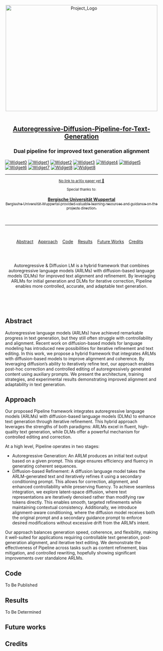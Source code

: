 <div align="center">
	<img width="500" height="350" src="media/logo.png" alt="Project_Logo">
	<br>
	<br>
	<div>
		<h2>
			<a href="https://link">Autoregressive-Diffusion-Pipeline-for-Text-Generation</a>
			<br><br>
			<sup>Dual pipeline for improved text generation alignment</sup>
		</h2>
	</div>
</div>  

[![Widget0](https://img.shields.io/badge/contributers-Just_me-blue)](link)
[![Widget1](https://img.shields.io/badge/lead_developer-Me-blue)](link)
[![Widget2](https://img.shields.io/badge/mentor-Myself-blue)](link)
[![Widget3](https://img.shields.io/badge/version-0.1-blue)](link)
[![Widget4](https://img.shields.io/badge/project_status-Active-blue)](link)
[![Widget5](https://img.shields.io/badge/last_update-March_2025-blue)](link)
[![Widget6](https://img.shields.io/badge/languages_used-Python-green)](link)
[![Widget7](https://img.shields.io/badge/lines_of_code-0-green)](link)
[![Widget8](https://img.shields.io/badge/build_size-0_kb-green)](link)
[![Widget8](https://img.shields.io/badge/GitHub_Stars-⭐_1-gray)](link)

<div align="center">	
	<hr>
	<p>
		<p>
			<sup>
				<a href="https://link">No link to arXiv paper yet 📖</a>
			</sup>
		</p>
		<sup>Special thanks to:</sup>
		<br>
		<br>
		<a href="https://www.uni-wuppertal.de/de/">
			<b>Bergische Universität Wuppertal</b>
			<div>
				<sub>Bergische Universität Wuppertal provided valuable learning resources and guidance on the projects direction.</sub>
			</div>
		</a>
    
	
</div>
<br>
<br>
<hr>
<br>
<p align="center">
	<a href="#abstract">Abstract</a>&nbsp;&nbsp;&nbsp;
	<a href="#approach">Approach</a>&nbsp;&nbsp;&nbsp;
	<a href="#code">Code</a>&nbsp;&nbsp;&nbsp;
	<a href="#results">Results</a>&nbsp;&nbsp;&nbsp;
	<a href="#future-works">Future Works</a>&nbsp;&nbsp;&nbsp;
	<a href="#credits">Credits</a>&nbsp;&nbsp;&nbsp;
</p>
<br>
<br>
<p align="center">
	Autoregressive & Diffusion LM is a hybrid framework that combines autoregressive language models (ARLMs) with diffusion-based language models (DLMs) for improved text alignment and refinement. By leveraging ARLMs for initial generation and DLMs for iterative correction, Pipeline enables more controlled, accurate, and adaptable text generation.
</p>
<br>
<br>
<br>

## Abstract
<a id="abstract"></a>

Autoregressive language models (ARLMs) have achieved remarkable progress in text generation, but they still often struggle with controllability and alignment. Recent work on diffusion-based models for language modeling has introduced new possibilities for iterative refinement and text editing. In this work, we propose a hybrid framework that integrates ARLMs with diffusion-based models to improve alignment and coherence. By leveraging diffusion’s ability to iteratively refine text, our approach enables post-hoc correction and controlled editing of autoregressively generated content using auxiliary prompts. We present the architecture, training strategies, and experimental results demonstrating improved alignment and adaptability in text generation.

## Approach
<a id="approach"></a>

Our proposed Pipeline framework integrates autoregressive language models (ARLMs) with diffusion-based language models (DLMs) to enhance text generation through iterative refinement. This hybrid approach leverages the strengths of both paradigms: ARLMs excel in fluent, high-quality text generation, while DLMs offer a powerful mechanism for controlled editing and correction.

At a high level, Pipeline operates in two stages:

- Autoregressive Generation: An ARLM produces an initial text output based on a given prompt. This stage ensures efficiency and fluency in generating coherent sequences.
- Diffusion-based Refinement: A diffusion language model takes the ARLM-generated text and iteratively refines it using a secondary conditioning prompt. This allows for correction, alignment, and enhanced controllability while preserving fluency.
To achieve seamless integration, we explore latent-space diffusion, where text representations are iteratively denoised rather than modifying raw tokens directly. This enables smooth, targeted refinements while maintaining contextual consistency. Additionally, we introduce alignment-aware conditioning, where the diffusion model receives both the original prompt and a secondary guidance prompt to enforce desired modifications without excessive drift from the ARLM’s intent.

Our approach balances generation speed, coherence, and flexibility, making it well-suited for applications requiring controllable text generation, post-generation alignment, and iterative text editing. We demonstrate the effectiveness of Pipeline across tasks such as content refinement, bias mitigation, and controlled rewriting, hopefully showing significant improvements over standalone ARLMs.


## Code
<a id="code"></a>

To Be Published

  
## Results
<a id="results"></a>

To Be Determined


## Future works
<a id="future-works"></a>

## Credits
<a id="credits"></a>
